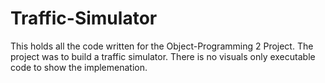 # Traffic-Simulator
This holds all the code written for the Object-Programming 2 Project. The project was to build a traffic simulator. There is no visuals only executable code to show the implemenation.
